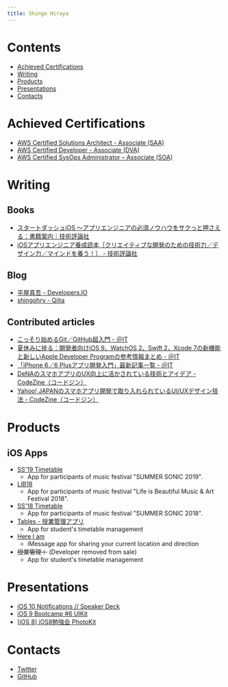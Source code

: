 ```yaml
---
title: Shingo Hiraya
---
```


# Contents 
<ul>
<li><a href="#certifications">Achieved Certifications</a></li>
<li><a href="#writing">Writing</a></li>
<li><a href="#works">Products</a></li>
<li><a href="#presentation">Presentations</a></li>
<li><a href="#contact">Contacts</a></li>
</ul>

<h1 id="certifications">Achieved Certifications</h1>

- [AWS Certified Solutions Architect - Associate (SAA)](https://www.credly.com/badges/e21fb360-02f6-4d19-9bf0-3c3b4f5d644c/public_url)
- [AWS Certified Developer - Associate (DVA)](https://www.credly.com/badges/4fa58dd6-b90f-4d9f-8c3a-5e129d26b529/public_url)
- [AWS Certified SysOps Administrator – Associate (SOA)](https://www.credly.com/badges/164e4ea0-da32-4059-9393-bcae1cb70981/public_url)

<h1 id="writing">Writing</h1>

## Books
- [スタートダッシュiOS 〜アプリエンジニアの必須ノウハウをサクっと押さえる：書籍案内｜技術評論社](https://gihyo.jp/book/2020/978-4-297-11403-9)
- [iOSアプリエンジニア養成読本［クリエイティブな開発のための技術力／デザイン力／マインドを養う！］ - 技術評論社](http://gihyo.jp/book/2014/978-4-7741-6385-7)

## Blog
- [平屋真吾 - Developers.IO](http://dev.classmethod.jp/author/hiraya-shingo/)
- [shingohry - Qiita](http://qiita.com/shingohry)

## Contributed articles
- [こっそり始めるGit／GitHub超入門 - ＠IT](http://www.atmarkit.co.jp/ait/series/3190/index.html)
- [夏休みに捗る：開発者向けiOS 9、WatchOS 2、Swift 2、Xcode 7の新機能と新しいApple Developer Programの参考情報まとめ - ＠IT](http://www.atmarkit.co.jp/ait/articles/1507/24/news025.html)
- [「iPhone 6／6 Plusアプリ開発入門」最新記事一覧 - ＠IT](http://www.atmarkit.co.jp/ait/kw/ios8dev.html)
- [DeNAのスマホアプリのUX向上に活かされている技術とアイデア - CodeZine（コードジン）](https://codezine.jp/article/detail/7932)
- [Yahoo! JAPANのスマホアプリ開発で取り入れられているUI/UXデザイン技法 - CodeZine（コードジン）](https://codezine.jp/article/detail/7931)

<h1 id="works">Products</h1>

## iOS Apps
- [SS'19 Timetable](https://apps.apple.com/jp/app/ss19-timetable/id1476434098)
    - App for participants of music festival "SUMMER SONIC 2019".
- [LIB18](https://itunes.apple.com/jp/app/lib18/id1435507746?mt=8)
    - App for participants of music festival "Life is Beautiful Music & Art Festival 2018".
- [SS'18 Timetable](https://itunes.apple.com/jp/app/ss18-timetable/id1422468278?mt=8)
    - App for participants of music festival "SUMMER SONIC 2018".
- [Tables - 授業管理アプリ](https://itunes.apple.com/jp/app/tables-%E6%8E%88%E6%A5%AD%E7%AE%A1%E7%90%86%E3%82%A2%E3%83%97%E3%83%AA/id1286724907?mt=8)
    - App for student's timetable management
- [Here I am](https://itunes.apple.com/jp/app/here-i-am/id1143913696?mt=8)
    - iMessage app for sharing your current location and direction
- ~~授業管理＋~~ (Developer removed from sale)
    - App for student's timetable management

<h1 id="presentation">Presentations</h1>

- [iOS 10 Notifications // Speaker Deck](https://speakerdeck.com/hirayacm/ios-10-notifications)
- [iOS 9 Bootcamp #6 UIKit](https://www.slideshare.net/ShingoHiraya/ios-9-bootcamp-6-uikit)
- [\[iOS 8\] iOS8勉強会 PhotoKit](https://www.slideshare.net/ShingoHiraya/20140918-i-os8photokit)

<h1 id="contact">Contacts</h1>

- [Twitter](https://twitter.com/shingohry)
- [GitHub](https://github.com/shingohry)
